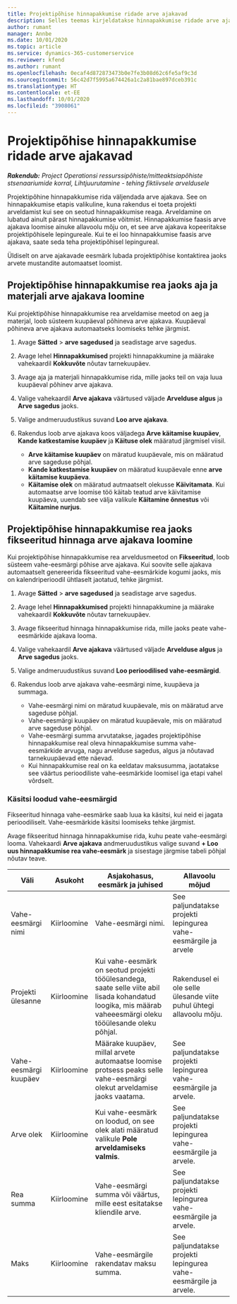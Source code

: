 ```yaml
---
title: Projektipõhise hinnapakkumise ridade arve ajakavad
description: Selles teemas kirjeldatakse hinnapakkumise ridade arve ajakavade ja vahe-eesmärkide loomist.
author: rumant
manager: Annbe
ms.date: 10/01/2020
ms.topic: article
ms.service: dynamics-365-customerservice
ms.reviewer: kfend
ms.author: rumant
ms.openlocfilehash: 0ecaf4d872873473b0e7fe3b08d62c6fe5af9c3d
ms.sourcegitcommit: 56c42d7f5995a674426a1c2a81bae897dceb391c
ms.translationtype: HT
ms.contentlocale: et-EE
ms.lasthandoff: 10/01/2020
ms.locfileid: "3908061"
---
```

# <a name="invoice-schedules-on-project-based-quote-lines"></a>Projektipõhise hinnapakkumise ridade arve ajakavad

_**Rakendub:** Project Operationsi ressurssipõhiste/mitteaktsiapõhiste stsenaariumide korral,  Lihtjuurutamine - tehing fiktiivsele arveldusele_

Projektipõhine hinnapakkumise rida väljendada arve ajakava. See on hinnapakkumise etapis valikuline, kuna rakendus ei toeta projekti arveldamist kui see on seotud hinnapakkumise reaga. Arveldamine on lubatud ainult pärast hinnapakkumise võitmist. Hinnapakkumise faasis arve ajakava loomise ainuke allavoolu mõju on, et see arve ajakava kopeeritakse projektipõhisele lepingureale. Kui te ei loo hinnapakkumise faasis arve ajakava, saate seda teha projektipõhisel lepingureal.

Üldiselt on arve ajakavade eesmärk lubada projektipõhise kontaktirea jaoks arvete mustandite automaatset loomist. 

## <a name="create-a-time-and-material-invoice-schedule-for-a-project-based-quote-line"></a>Projektipõhise hinnapakkumise rea jaoks aja ja materjali arve ajakava loomine

Kui projektipõhise hinnapakkumise rea arveldamise meetod on aeg ja materjal, loob süsteem kuupäeval põhineva arve ajakava. Kuupäeval põhineva arve ajakava automaatseks loomiseks tehke järgmist.

1. Avage **Sätted** > **arve sagedused** ja seadistage arve sagedus.
2. Avage lehel **Hinnapakkumised** projekti hinnapakkumine ja määrake vahekaardil **Kokkuvõte** nõutav tarnekuupäev.
3. Avage aja ja materjali hinnapakkumise rida, mille jaoks teil on vaja luua kuupäeval põhinev arve ajakava. 
4. Valige vahekaardil **Arve ajakava** väärtused väljade **Arvelduse algus** ja **Arve sagedus** jaoks. 
5. Valige andmeruudustikus suvand **Loo arve ajakava**.
6. Rakendus loob arve ajakava koos väljadega **Arve käitamise kuupäev**, **Kande katkestamise kuupäev** ja **Käituse olek** määratud järgmisel viisil.

    - **Arve käitamise kuupäev** on märatud kuupäevale, mis on määratud arve sageduse põhjal.
    - **Kande katkestamise kuupäev** on määratud kuupäevale enne **arve käitamise kuupäeva**.
    - **Käitamise olek** on määratud autmaatselt olekusse **Käivitamata**. Kui automaatse arve loomise töö käitab teatud arve käivitamise kuupäeva, uuendab see välja valikule **Käitamine õnnestus** või **Käitamine nurjus**.

## <a name="create-a-fixed-price-invoice-schedule-for-a-project-based-quote-line"></a>Projektipõhise hinnapakkumise rea jaoks fikseeritud hinnaga arve ajakava loomine

Kui projektipõhise hinnapakkumise rea arveldusmeetod on **Fikseeritud**, loob süsteem vahe-eesmärgi põhise arve ajakava. Kui soovite selle ajakava automaatselt genereerida fikseeritud vahe-eesmärkide kogumi jaoks, mis on kalendriperioodil ühtlaselt jaotatud, tehke järgmist.

1. Avage **Sätted** > **arve sagedused** ja seadistage arve sagedus.
2. Avage lehel **Hinnapakkumised** projekti hinnapakkumine ja määrake vahekaardil **Kokkuvõte** nõutav tarnekuupäev.
3. Avage fikseeritud hinnaga hinnapakkumise rida, mille jaoks peate vahe-eesmärkide ajakava looma. 
4. Valige vahekaardil **Arve ajakava** väärtused väljade **Arvelduse algus** ja **Arve sagedus** jaoks. 
5. Valige andmeruudustikus suvand **Loo perioodilised vahe-eesmärgid**.
6. Rakendus loob arve ajakava vahe-eesmärgi nime, kuupäeva ja summaga.

    - Vahe-eesmärgi nimi on märatud kuupäevale, mis on määratud arve sageduse põhjal.
    - Vahe-eesmärgi kuupäev on märatud kuupäevale, mis on määratud arve sageduse põhjal.
    - Vahe-eesmärgi summa arvutatakse, jagades projektipõhise hinnapakkumise real oleva hinnapakkumise summa vahe-eesmärkide arvuga, nagu arvelduse sagedus, algus ja nõutavad tarnekuupäevad ette näevad.
    - Kui hinnapakkumise real on ka eeldatav maksusumma, jaotatakse see väärtus perioodiliste vahe-eesmärkide loomisel iga etapi vahel võrdselt.

### <a name="manually-create-milestones"></a>Käsitsi loodud vahe-eesmärgid

Fikseeritud hinnaga vahe-eesmärke saab luua ka käsitsi, kui neid ei jagata perioodiliselt. Vahe-eesmärkide käsitsi loomiseks tehke järgmist.

Avage fikseeritud hinnaga hinnapakkumise rida, kuhu peate vahe-eesmärgi looma. Vahekaardi **Arve ajakava** andmeruudustikus valige suvand **+ Loo uus hinnapakkumise rea vahe-eesmärk** ja sisestage järgmise tabeli põhjal nõutav teave.

| **Väli** | **Asukoht** | **Asjakohasus, eesmärk ja juhised** | **Allavoolu mõjud** |
| --- | --- | --- | --- |
| Vahe-eesmärgi nimi | Kiirloomine | Vahe-eesmärgi nimi. | See paljundatakse projekti lepingurea vahe-eesmärgile ja arvele |
| Projekti ülesanne | Kiirloomine | Kui vahe-eesmärk on seotud projekti tööülesandega, saate selle viite abil lisada kohandatud loogika, mis määrab vaheeesmärgi oleku tööülesande oleku põhjal. | Rakendusel ei ole selle ülesande viite puhul ühtegi allavoolu mõju. |
| Vahe-eesmärgi kuupäev | Kiirloomine | Määrake kuupäev, millal arvete automaatse loomise protsess peaks selle vahe-eesmärgi olekut arveldamise jaoks vaatama. | See paljundatakse projekti lepingurea vahe-eesmärgile ja arvele. |
| Arve olek | Kiirloomine | Kui vahe-eesmärk on loodud, on see olek alati määratud valikule **Pole arveldamiseks valmis**. | See paljundatakse projekti lepingurea vahe-eesmärgile ja arvele. |
| Rea summa | Kiirloomine | Vahe-eesmärgi summa või väärtus, mille eest esitatakse kliendile arve. | See paljundatakse projekti lepingurea vahe-eesmärgile ja arvele. |
| Maks | Kiirloomine | Vahe-eesmärgile rakendatav maksu summa. | See paljundatakse projekti lepingurea vahe-eesmärgile ja arvele. |
